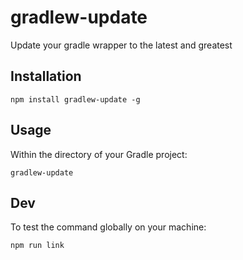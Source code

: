 # gradlew-update

Update your gradle wrapper to the latest and greatest

## Installation
```
npm install gradlew-update -g
```

## Usage
Within the directory of your Gradle project:
```
gradlew-update
```

## Dev
To test the command globally on your machine:
```
npm run link
```